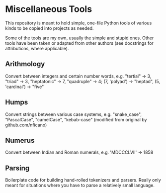 # Miscellaneous Tools
This repository is meant to hold simple, one-file Python tools of various kinds to be copied into projects as needed.

Some of the tools are my own, usually the simple and stupid ones. Other tools have been taken or adapted from other authors (see docstrings for attributions, where applicable).

## Arithmology

Convert between integers and certain number words, e.g. "tertial" -> 3, "triad" -> 3, "heptatonic" -> 7, "quadruple" -> 4; (7, 'polyad') -> "heptad", (5, 'cardinal') -> "five"

## Humps 

Convert strings between various case systems, e.g. "snake_case", "PascalCase", "camelCase", "kebab-case" (modified from original by github.com/nficano)

## Numerus

Convert between Indian and Roman numerals, e.g. 'MDCCCLVII' -> 1858

## Parsing

Boilerplate code for building hand-rolled tokenizers and parsers. Really only meant for situations where you have to parse a relatively small language.